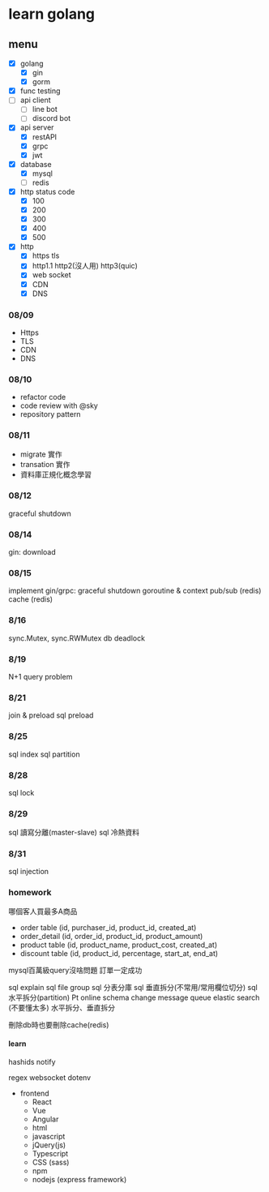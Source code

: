# learn golang

## menu

- [x] golang
    - [x] gin
    - [x] gorm
- [x] func testing
- [ ] api client
    - [ ] line bot
    - [ ] discord bot
- [x] api server
    - [x] restAPI
    - [x] grpc
    - [x] jwt
- [x] database
    - [x] mysql
    - [ ] redis
- [x] http status code
    - [x] 100
    - [x] 200
    - [x] 300
    - [x] 400
    - [x] 500
- [x] http 
    - [x] https tls
    - [x] http1.1 http2(沒人用) http3(quic)
    - [x] web socket
    - [x] CDN
    - [x] DNS

### 08/09

- Https
- TLS
- CDN
- DNS

### 08/10

- refactor code
- code review with @sky
- repository pattern

### 08/11

- migrate 實作
- transation 實作
- 資料庫正規化概念學習

### 08/12
graceful shutdown

### 08/14
gin: download

### 08/15
implement gin/grpc: graceful shutdown
goroutine & context
pub/sub (redis)
cache (redis)

### 8/16
sync.Mutex, sync.RWMutex
db deadlock

### 8/19
N+1 query problem

### 8/21
join & preload
sql preload

### 8/25
sql index
sql partition

### 8/28
sql lock

### 8/29
sql 讀寫分離(master-slave)
sql 冷熱資料

### 8/31
sql injection

### homework

哪個客人買最多A商品
- order table (id, purchaser_id, product_id, created_at)
- order_detail (id, order_id, product_id, product_amount)
- product table (id, product_name, product_cost, created_at)
- discount table (id, product_id, percentage, start_at, end_at)

mysql百萬級query沒啥問題
訂單一定成功

sql explain
sql file group
sql 分表分庫
sql 垂直拆分(不常用/常用欄位切分)
sql 水平拆分(partition)
Pt online schema change
message queue
elastic search (不要懂太多)
水平拆分、垂直拆分

刪除db時也要刪除cache(redis)

#### learn

hashids
notify

regex
websocket
dotenv

- frontend
    - React
    - Vue
    - Angular
    - html
    - javascript
    - jQuery(js)
    - Typescript
    - CSS (sass)
    - npm
    - nodejs (express framework)

